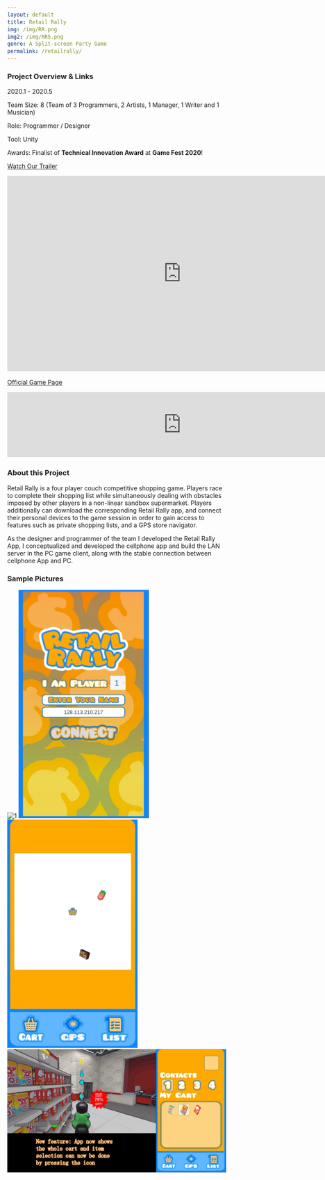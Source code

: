 ```yaml
---
layout: default
title: Retail Rally
img: /img/RR.png
img2: /img/RR5.png
genre: A Split-screen Party Game
permalink: /retailrally/
---
```




### Project Overview & Links

2020.1 - 2020.5

Team Size: 8 (Team of 3 Programmers, 2 Artists, 1 Manager, 1 Writer and 1 Musician)

Role: Programmer / Designer

Tool: Unity

Awards: Finalist of **Technical Innovation Award** at **Game Fest 2020**!


[Watch Our Trailer](https://www.youtube.com/watch?v=W1Cj8eSM-Xg)

<iframe width="800" height="450" src="https://www.youtube.com/embed/W1Cj8eSM-Xg" frameborder="0" allow="accelerometer; autoplay; clipboard-write; encrypted-media; gyroscope; picture-in-picture" allowfullscreen></iframe>

[Official Game Page](https://hipoot.itch.io/retail-rally)

<iframe src="https://itch.io/embed/597634" width="800" frameborder="0"><a href="https://hipoot.itch.io/retail-rally">Retail Rally</a></iframe>

### About this Project

Retail Rally is a four player couch competitive shopping game. Players race to complete their shopping list while simultaneously dealing with obstacles imposed by other players in a non-linear sandbox supermarket. Players additionally can download the corresponding Retail Rally app, and connect their personal devices to the game session in order to gain access to features such as private shopping lists, and a GPS store navigator.

As the designer and programmer of the team I developed the Retail Rally App, I conceptualized and developed the cellphone app and build the LAN server in the PC game client, along with the stable connection between cellphone App and PC.

### Sample Pictures

<img src="/img/RR2.png" alt="1" class="center" width="800"/>

<img src="/img/RR3.png" alt="1" class="center" width="300"/>

<img src="/img/RR4.png" alt="1" class="center" width="300"/>

<img src="/img/RR5.png" alt="1" class="center" width="800"/>